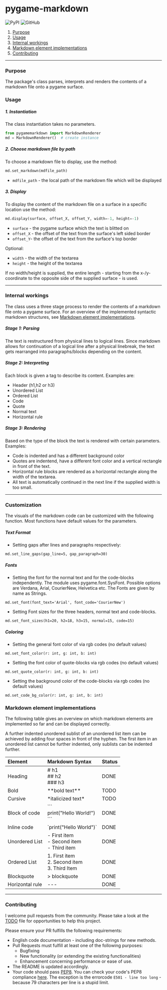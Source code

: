 
# pygame-markdown
![PyPI](https://img.shields.io/pypi/v/pygame-markdown?color=%233775A9&label=pypi%20package&style=plastic)
![GitHub](https://img.shields.io/github/license/CribberSix/pygame-markdown?style=plastic)


1. [Purpose](#Purpose)
2. [Usage](#Usage)
3. [Internal workings](#Internal-workings)
4. [Markdown element implementations](#Markdown-element-implementations)
5. [Contributing](#Contributing)

----

### Purpose

The package's class parses, interprets and renders the contents of a markdown file onto a pygame surface. 

### Usage
##### 1. Instantiation
The class instantiation takes no parameters. 
```Python
from pygamemarkdown import MarkdownRenderer
md = MarkdownRenderer()  # create instance 
```

##### 2. Choose markdown file by path
To choose a markdown file to display, use the method:

```Python
md.set_markdown(mdfile_path) 
```

- `mdfile_path` - the local path of the markdown file which will be displayed

##### 3. Display
To display the content of the markdown file on a surface in a specific location use the method: 

 ```Python
md.display(surface, offset_X, offset_Y, width=-1, height=-1)  
```
- `surface` - the pygame surface which the text is blitted on 
- `offset_X` - the offset of the text from the surface's left sided border
- `offset_Y`- the offset of the text from the surface's top border

Optional:
- `width` - the width of the textarea  
- `height` - the height of the textarea 

If no width/height is supplied, the entire length - starting from the x-/y-coordinate 
to the opposite side of the supplied surface - is used.

----

### Internal workings
The class uses a three stage process to render the contents of a markdown file onto a pygame surface. 
For an overview of the implemented syntactic markdown structures, see [Markdown element implementations](#Markdown-element-implementations).

##### Stage 1: Parsing
The text is restructured from physical lines to logical lines. 
Since markdown allows for continuation of a logical line
after a physical linebreak, the text gets rearranged into paragraphs/blocks depending on the content. 
 
##### Stage 2: Interpreting
Each block is given a tag to describe its content. Examples are:
- Header (h1,h2 or h3)
- Unordered List
- Ordered List
- Code 
- Quote
- Normal text
- Horizontal rule 

##### Stage 3: Rendering
Based on the type of the block the text is rendered with certain parameters. Examples:
- Code is indented and has a different background color 
- Quotes are indentend, have a different font color and a vertical rectangle in front of the text. 
- Horizontal rule blocks are rendered as a horizontal rectangle along the width of the textarea.
- All text is automatically continued in the next line if the supplied width is too small.  
----

### Customization
 
The visuals of the markdown code can be customized with the following function. 
Most functions have default values for the parameters. 

##### Text Format
- Setting gaps after lines and paragraphs respectively: 
```
md.set_line_gaps(gap_line=5, gap_paragraph=30)
```

##### Fonts
- Setting the font for the normal text and for the code-blocks independently. 
The module uses pygame.font.SysFont. Possible options are Verdana, Arial, CourierNew, Helvetica etc. 
The Fonts are given by name as Strings.
```
md.set_font(font_text='Arial', font_code='CourierNew')
```
- Setting Font sizes for the three headers, normal text and code-blocks.
```
md.set_font_sizes(h1=20, h2=18, h3=15, normal=15, code=15)
```


##### Coloring
- Setting the general font color of via rgb codes (no default values)
```
md.set_font_color(r: int, g: int, b: int)
```
- Setting the font color of quote-blocks via rgb codes (no default values)
```
md.set_quote_color(r: int, g: int, b: int)
```
- Setting the background color of the code-blocks via rgb codes (no default values)
```
md.set_code_bg_color(r: int, g: int, b: int)
```


### Markdown element implementations
The following table gives an overview on which markdown elements are implemented so far and can be displayed correctly.

A further indented unordered sublist of an unordered list item can be achieved 
by adding four spaces in front of the hyphen. The first item in an unordered list cannot be further indented, 
only sublists can be indented further.

| Element       | Markdown Syntax     | Status |
| :------------- | :---------- | :---------- |
|  Heading | # h1 <br/>## h2 <br/>### h3   | DONE |
| Bold |  \*\*bold text\*\* | TODO |
| Cursive | \*italicized text\* |TODO |
| Block of code   | \``` <br/>print("Hello World!") <br/> \``` | DONE |
| Inline code | \`print("Hello World")\` | DONE |
| Unordered List | - First item <br/>- Second item<br/>- Third item |  DONE | 
| Ordered List | 1. First item <br/>2. Second item <br/>3. Third Item | DONE |
| Blockquote | \> blockquote | DONE |
| Horizontal rule | --- | DONE |

----

### Contributing
I welcome pull requests from the community. 
Please take a look at the [TODO](https://github.com/CribberSix/pygame-markdown/blob/master/TODO.txt) file for opportunities to help this project. 

Please ensure your PR fulfills the following requirements:
- English code documentation - including doc-strings for new methods.
- Pull Requests must fulfill at least one of the following purposes:
    - Bugfixing    
    - New functionality (or extending the existing functionalities)
    - Enhancement concerning performance or ease of use. 
- The README is updated accordingly.
- Your code should pass [PEP8](https://www.python.org/dev/peps/pep-0008/). You can check your code's PEP8 compliance [here](http://pep8online.com/checkresult).
The exception is the errorcode `E501 - line too long` - because 79 characters per line is a stupid limit. 
